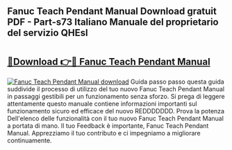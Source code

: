 ## Fanuc Teach Pendant Manual Download gratuit PDF - Part-s73 Italiano Manuale del proprietario del servizio QHEsl

# <h2><a href="http://dfelhz1.blite.top/?on=Fanuc+Teach+Pendant+Manual">🔗Download 👉🔴 Fanuc Teach Pendant Manual</a></h2>

[![Fanuc Teach Pendant Manual download](https://i.imgur.com/lujVjoI.png)](http://dfelhz1.blite.top/?on=Fanuc+Teach+Pendant+Manual)
Guida passo passo questa guida suddivide il processo di utilizzo del tuo nuovo Fanuc Teach Pendant Manual in passaggi gestibili per un funzionamento senza sforzo. Si prega di leggere attentamente questo manuale contiene informazioni importanti sul funzionamento sicuro ed efficace del nuovo REDDDDDDD. Prova la potenza Dell'elenco delle funzionalità con il tuo nuovo Fanuc Teach Pendant Manual a portata di mano. Il tuo Feedback è importante, Fanuc Teach Pendant Manual. Apprezziamo il tuo contributo e ci impegniamo a migliorare continuamente.

